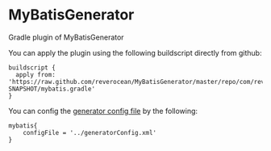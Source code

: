 MyBatisGenerator
================

Gradle plugin of MyBatisGenerator

You can apply the plugin using the following buildscript directly from github:

```
buildscript {
  apply from: 'https://raw.github.com/reverocean/MyBatisGenerator/master/repo/com/rever/mybatisPlugin/1.0-SNAPSHOT/mybatis.gradle'
}
```

You can config the [generator config file](http://mybatis.org/generator/configreference/xmlconfig.html) by the following:
```
mybatis{
    configFile = '../generatorConfig.xml'
}
```


